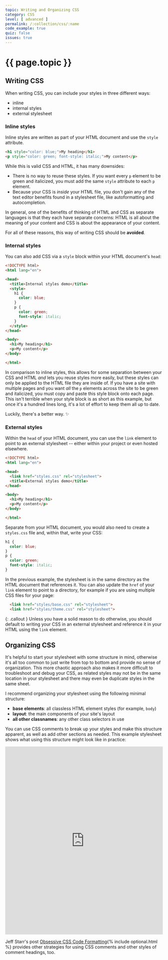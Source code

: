 ```yaml
---
topic: Writing and Organizing CSS
category: CSS
level: [ advanced ]
permalink: /:collection/css/:name
code_example: true
quiz: false
issues: true
---
```


# {{ page.topic }}

## Writing CSS

When writing CSS, you can include your styles in three different ways:
- inline
- internal styles
- external stylesheet

### Inline styles
Inline styles are written as part of your HTML document and use the `style` attribute.

```html
<h1 style="color: blue;">My heading</h1>
<p style="color: green; font-style: italic;">My content</p>
```

While this is valid CSS and HTML, it has many downsides:
- There is no way to reuse these styles. If you want every `p` element to be green and italicized, you must add the same `style` attribute to each `p` element.
- Because your CSS is _inside_ your HTML file, you don't gain any of the text editor benefits found in a stylesheet file, like autoformatting and autocompletion.

In general, one of the benefits of thinking of HTML and CSS as separate languages is that they each have separate concerns: HTML is all about the meaning of your content and CSS is about the appearance of your content.

For all of these reasons, this way of writing CSS should be **avoided**.

### Internal styles
You can also add CSS via a `style` block within your HTML document's `head`:

```html
<!DOCTYPE html>
<html lang="en">

<head>
  <title>Internal styles demo</title>
  <style>
    h1 {
      color: blue;
    }
    p {
      color: green;
      font-style: italic;
    }
  </style>
</head>

<body>
  <h1>My heading</h1>
  <p>My content</p>
</body>

</html>
```

In comparison to inline styles, this allows for some separation between your CSS and HTML _and_ lets you reuse styles more easily, but these styles can only be applied to the HTML file they are inside of. If you have a site with multiple pages and you want _all_ the `p` elements across the site to be green and italicized, you must copy and paste this style block onto each page. This isn't terrible when your style block is as short as this example, but once it's a hundred lines long, it's a lot of effort to keep them all up to date.

Luckily, there's a better way. <span class="emoji">✨</span>

### External styles
Within the `head` of your HTML document, you can use the `link` element to point to an external stylesheet -- either within your project or even hosted elsewhere.

```html
<!DOCTYPE html>
<html lang="en">

<head>
  <link href="styles.css" rel="stylesheet">
  <title>External styles demo</title>
</head>

<body>
  <h1>My heading</h1>
  <p>My content</p>
</body>

</html>
```

Separate from your HTML document, you would also need to create a `styles.css` file and, within that, write your CSS:

```css
h1 {
  color: blue;
}
p {
  color: green;
  font-style: italic;
}
```

In the previous example, the stylesheet is in the same directory as the HTML document that references it. You can also update the `href` of your `link` element to point to a directory, for example if you are using multiple CSS files for your page:

```html
  <link href="styles/base.css" rel="stylesheet">
  <link href="styles/theme.css" rel="stylesheet">
```

{: .callout }
Unless you have a solid reason to do otherwise, you should default to writing your CSS in an external stylesheet and reference it in your HTML using the `link` element.

## Organizing CSS
It's helpful to start your stylesheet with some structure in mind, otherwise it's all too common to just write from top to bottom and provide no sense of organization. This more chaotic approach also makes it more difficult to troubleshoot and debug your CSS, as related styles may not be in the same location in your stylesheet and there may even be duplicate styles in the same sheet.

I recommend organizing your stylesheet using the following minimal structure:

- **base elements**: all classless HTML element styles (for example, `body`)
- **layout**: the main components of your site's layout
- **all other classnames**: any other class selectors in use

You can use CSS comments to break up your styles and make this structure apparent, as well as add other sections as needed. This example stylesheet shows what using this structure might look like in practice:

<div class="glitch-embed-wrap" style="height: 600px; width: 100%;">
  <iframe
    src="https://glitch.com/embed/#!/embed/organizing-css?path=styles.css&previewSize=0&sidebarCollapsed=true"
    title="organizing-css on Glitch"
    allow="geolocation; microphone; camera; midi; vr; encrypted-media"
    style="height: 100%; width: 100%; border: 0;">
  </iframe>
</div>

Jeff Starr's post [Obsessive CSS Code Formatting](https://perishablepress.com/obsessive-css-code-formatting-organization-comments-and-signatures/){% include optional.html %} provides other strategies for using CSS comments and other styles of comment headings, too.
